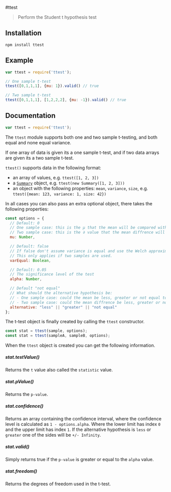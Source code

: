 #ttest

> Perform the Student t hypothesis test

## Installation

```sheel
npm install ttest
```

## Example

```javascript
var ttest = require('ttest');

// One sample t-test
ttest([0,1,1,1], {mu: 1}).valid() // true

// Two sample t-test
ttest([0,1,1,1], [1,2,2,2], {mu: -1}).valid() // true
```

## Documentation

```javascript
var ttest = require('ttest');
```

The `ttest` module supports both one and two sample t-testing, and both
equal and none equal variance.

If one array of data is given its a one sample t-test, and if two data arrays
are given its a two sample t-test.

`ttest()` supports data in the following format:

* an array of values, e.g. `ttest([1, 2, 3])`
* a [`Summary`](https://github.com/AndreasMadsen/summary) object,
  e.g. `ttest(new Summary([1, 2, 3]))`
* an object with the following properties: `mean`, `variance`,
  `size`, e.g. `ttest({mean: 123, variance: 1, size: 42})`

In all cases you can also pass an extra optional object, there takes the
following properties:

```javascript
const options = {
  // Default: 0
  // One sample case: this is the µ that the mean will be compared with.
  // Two sample case: this is the ∂ value that the mean diffrence will be compared with.
  mu: Number,

  // Default: false
  // If false don't assume variance is equal and use the Welch approximation.
  // This only applies if two samples are used.
  varEqual: Boolean,

  // Default: 0.05
  // The significance level of the test
  alpha: Number,

  // Default "not equal"
  // What should the alternative hypothesis be:
  // - One sample case: could the mean be less, greater or not equal to mu property.
  // - Two sample case: could the mean diffrence be less, greater or not equal to mu property.
  alternative: "less" || "greater" || "not equal"
};
```

The t-test object is finally created by calling the `ttest` constructor.

```javascript
const stat = ttest(sample, options);
const stat = ttest(sampleA, sampleB, options);
```

When the `ttest` object is created you can get the following information.

##### stat.testValue()

Returns the `t` value also called the `statistic` value.

##### stat.pValue()

Returns the `p-value`.

##### stat.confidence()

Returns an array containing the confidence interval, where the confidence level
is calculated as `1 - options.alpha`. Where the lower limit has index `0` and
the upper limit has index `1`. If the alternative hypothesis is `less` or
`greater` one of the sides will be `+/- Infinity`.

##### stat.valid()

Simply returns true if the `p-value` is greater or equal to the `alpha` value.

##### stat.freedom()

Returns the degrees of freedom used in the t-test.
